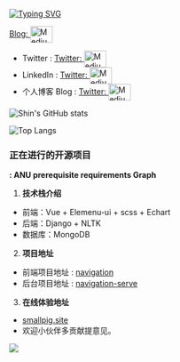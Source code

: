 [![Typing SVG](https://readme-typing-svg.herokuapp.com?multiline=true&width=500&lines=Full-stack+web+developer+major+in+Machine+Learning++++++++++)](https://git.io/typing-svg)


<a href="https://blog.codewithshin.com/" target="blank">Blog: <img align="center" src="https://cdn.jsdelivr.net/npm/simple-icons@3.0.1/icons/medium.svg" alt="Medium" height="30" width="40" /></a> 


- Twitter : </a> <a href="https://twitter.com/menjunyi" target="blank">Twitter: <img align="center" src="https://cdn.jsdelivr.net/npm/simple-icons@3.0.1/icons/twitter.svg" alt="Medium" height="30" width="40" /></a>
- LinkedIn : </a> <a href="https://twitter.com/menjunyi" target="blank">Twitter: <img align="center" src="https://cdn.jsdelivr.net/npm/simple-icons@3.0.1/icons/twitter.svg" alt="Medium" height="30" width="40" /></a>
- 个人博客 Blog : </a> <a href="https://twitter.com/menjunyi" target="blank">Twitter: <img align="center" src="https://cdn.jsdelivr.net/npm/simple-icons@3.0.1/icons/twitter.svg" alt="Medium" height="30" width="40" /></a>

![Shin's GitHub stats](https://github-readme-stats.vercel.app/api?username=menjunyi&show_icons=true&theme=tokyonight)


![Top Langs](https://github-readme-stats.vercel.app/api/top-langs/?username=menjunyi&layout=compact)


### 正在进行的开源项目

**: ANU prerequisite requirements Graph**
1. **技术栈介绍**
- 前端：Vue + Elemenu-ui + scss + Echart
- 后端：Django + NLTK
- 数据库：MongoDB
2. **项目地址**
* 前端项目地址 : [navigation](https://github.com/Hacker233/navigation)
* 后台项目地址 : [navigation-serve](https://github.com/Hacker233/navigation-serve)
3. **在线体验地址**
* [smallpig.site](http://smallpig.site/)
* 欢迎小伙伴多贡献提意见。


<!---
**: demo项目，智能对话机器人, 推荐系统**
1. **技术栈介绍**
- 前端：Vue2.x + Elemenu-ui + scss
- 后端：SpringBoot, Kafka, Mybatis, Redis
- 数据库：Hive, SparkSQL, Scala

2. **项目地址**
* 前端项目地址 : [navigation](https://github.com/Hacker233/navigation)
* 后台项目地址 : [navigation-serve](https://github.com/Hacker233/navigation-serve)
3. **在线体验地址**
* [smallpig.site](http://smallpig.site/)
* 需要管理员体验账号的小伙伴私聊我。


 **: 根据JD生成简历并发送**
 1. **项目介绍**
    定期爬取招聘网站的招聘要求并且存入数据库
    用nlp工具获取招聘关键字
    发邮件提醒有用的招聘信息
    从个人描述库中找到对应关键字的描述，增加到简历中
-->


![](https://komarev.com/ghpvc/?username=menjunyi)
